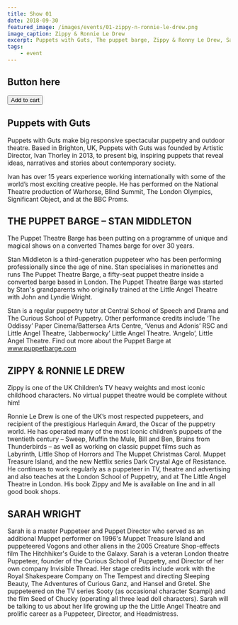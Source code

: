 ```yaml
---
title: Show 01
date: 2018-09-30
featured_image: /images/events/01-zippy-n-ronnie-le-drew.png
image_caption: Zippy & Ronnie Le Drew
excerpt: Puppets with Guts, The puppet barge, Zippy & Ronny Le Drew, Sarah Wright
tags:
    - event
---
```

## Button here
<button class="snipcart-add-item inline-block rounded md:ml-2 py-3 px-6 text-white font-bold bg-pink-500 hover:bg-white hover:text-pink-500"
        data-item-id="Line up 01"
        data-item-price="10.00"
        data-item-url="/events/line-up-01"
        data-item-description="With Puppets with Guts, The puppet barge, Zippy & Ronny Le Drew, Sarah Wright"
        data-item-image="/images/events/01-zippy-n-ronnie-le-drew.png"
        data-item-name="Line up 01 with date">
    Add to cart
</button>

## Puppets with Guts
Puppets with Guts make big responsive spectacular puppetry and outdoor theatre. Based in Brighton, UK, Puppets with Guts was founded by Artistic Director, Ivan Thorley in 2013, to present big, inspiring puppets that reveal ideas, narratives and stories about contemporary society.

Ivan has over 15 years experience working internationally with some of the world’s most exciting creative people.  He has performed on the National Theatre production of Warhorse, Blind Summit, The London Olympics, Significant Object, and at the BBC Proms.


## THE PUPPET BARGE – STAN MIDDLETON

The Puppet Theatre Barge has been putting on a programme of unique and magical shows on a converted Thames barge for over 30 years.

Stan Middleton is a third-generation puppeteer who has been performing professionally since the age of nine. Stan specialises in marionettes and runs The Puppet Theatre Barge, a fifty-seat puppet theatre inside a converted barge based in London. The Puppet Theatre Barge was started by Stan's grandparents who originally trained at the Little Angel Theatre with John and Lyndie Wright. 

Stan is a regular puppetry tutor at Central School of Speech and Drama and The Curious School of Puppetry. Other performance credits include ‘The Oddissy’ Paper Cinema/Battersea Arts Centre, ‘Venus and Adonis’ RSC and Little Angel Theatre, ‘Jabberwocky’ Little Angel Theatre. ‘Angelo’, Little Angel Theatre.
Find out more about the Puppet Barge at www.puppetbarge.com


## ZIPPY & RONNIE LE DREW
Zippy is one of the UK Children’s TV heavy weights and most iconic childhood characters.  No virtual puppet theatre would be complete without him!

Ronnie Le Drew is one of the UK’s most respected puppeteers, and recipient of the prestigious Harlequin Award, the Oscar of the puppetry world. He has operated many of the most iconic children’s puppets of the twentieth century – Sweep, Muffin the Mule, Bill and Ben, Brains from Thunderbirds – as well as working on classic puppet films such as Labyrinth, Little Shop of Horrors and The Muppet Christmas Carol. Muppet Treasure Island, and the new Netflix series Dark Crystal Age of Resistance. He continues to work regularly as a puppeteer in TV, theatre and advertising and also teaches at the London School of Puppetry, and at The Little Angel Theatre in London. His book Zippy and Me is available on line and in all good book shops.

## SARAH WRIGHT
Sarah is a master Puppeteer and Puppet Director who served as an additional Muppet performer on 1996's Muppet Treasure Island and puppeteered Vogons and other aliens in the 2005 Creature Shop-effects film The Hitchhiker's Guide to the Galaxy. 
Sarah is a veteran London theatre Puppeteer, founder of the Curious School of Puppetry, and Director of her own company Invisible Thread. Her stage credits include work with the Royal Shakespeare Company on The Tempest and directing Sleeping Beauty, The Adventures of Curious Ganz, and Hansel and Gretel. She puppeteered on the TV series Sooty (as occasional character Scampi) and the film Seed of Chucky (operating all three lead doll characters).
Sarah will be talking to us about her life growing up the the Little Angel Theatre and prolific career as a Puppeteer, Director, and Headmistress.




